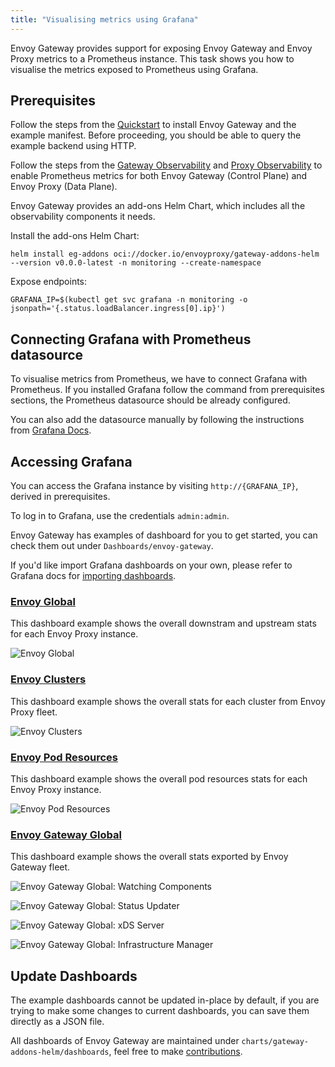 ```yaml
---
title: "Visualising metrics using Grafana"
---
```


Envoy Gateway provides support for exposing Envoy Gateway and Envoy Proxy metrics to a Prometheus instance.
This task shows you how to visualise the metrics exposed to Prometheus using Grafana.

## Prerequisites

Follow the steps from the [Quickstart](../../quickstart) to install Envoy Gateway and the example manifest.
Before proceeding, you should be able to query the example backend using HTTP.

Follow the steps from the [Gateway Observability](../gateway-observability) and [Proxy Observability](../proxy-observability#metrics) to enable Prometheus metrics
for both Envoy Gateway (Control Plane) and Envoy Proxy (Data Plane).

Envoy Gateway provides an add-ons Helm Chart, which includes all the observability components it needs.

Install the add-ons Helm Chart:

```shell
helm install eg-addons oci://docker.io/envoyproxy/gateway-addons-helm --version v0.0.0-latest -n monitoring --create-namespace
```

Expose endpoints:

```shell
GRAFANA_IP=$(kubectl get svc grafana -n monitoring -o jsonpath='{.status.loadBalancer.ingress[0].ip}')
```

## Connecting Grafana with Prometheus datasource

To visualise metrics from Prometheus, we have to connect Grafana with Prometheus. If you installed Grafana follow the command
from prerequisites sections, the Prometheus datasource should be already configured.

You can also add the datasource manually by following the instructions from [Grafana Docs](https://grafana.com/docs/grafana/latest/datasources/prometheus/configure-prometheus-data-source/).

## Accessing Grafana

You can access the Grafana instance by visiting `http://{GRAFANA_IP}`, derived in prerequisites.

To log in to Grafana, use the credentials `admin:admin`.

Envoy Gateway has examples of dashboard for you to get started, you can check them out under `Dashboards/envoy-gateway`.

If you'd like import Grafana dashboards on your own, please refer to Grafana docs for [importing dashboards](https://grafana.com/docs/grafana/latest/dashboards/manage-dashboards/#import-a-dashboard).

### [Envoy Global](https://raw.githubusercontent.com/envoyproxy/gateway/main/charts/gateway-addons-helm/dashboards/envoy-global.json)

This dashboard example shows the overall downstram and upstream stats for each Envoy Proxy instance.

![Envoy Global](/img/envoy-global-dashboard.png)

### [Envoy Clusters](https://raw.githubusercontent.com/envoyproxy/gateway/main/charts/gateway-addons-helm/dashboards/envoy-clusters.json)

This dashboard example shows the overall stats for each cluster from Envoy Proxy fleet.

![Envoy Clusters](/img/envoy-clusters-dashboard.png)

### [Envoy Pod Resources](https://raw.githubusercontent.com/envoyproxy/gateway/main/charts/gateway-addons-helm/dashboards/envoy-pod-resource.json)

This dashboard example shows the overall pod resources stats for each Envoy Proxy instance.

![Envoy Pod Resources](/img/envoy-pod-resources-dashboard.png)

### [Envoy Gateway Global](https://raw.githubusercontent.com/envoyproxy/gateway/main/charts/gateway-addons-helm/dashboards/envoy-gateway-global.json)

This dashboard example shows the overall stats exported by Envoy Gateway fleet.

![Envoy Gateway Global: Watching Components](/img/envoy-gateway-global-watching-components.png)

![Envoy Gateway Global: Status Updater](/img/envoy-gateway-global-status-updater.png)

![Envoy Gateway Global: xDS Server](/img/envoy-gateway-global-xds-server.png)

![Envoy Gateway Global: Infrastructure Manager](/img/envoy-gateway-global-infra-manager.png)

## Update Dashboards

The example dashboards cannot be updated in-place by default, if you are trying to
make some changes to current dashboards, you can save them directly as a JSON file.

All dashboards of Envoy Gateway are maintained under `charts/gateway-addons-helm/dashboards`, 
feel free to make [contributions](../../../contributions/CONTRIBUTING).

